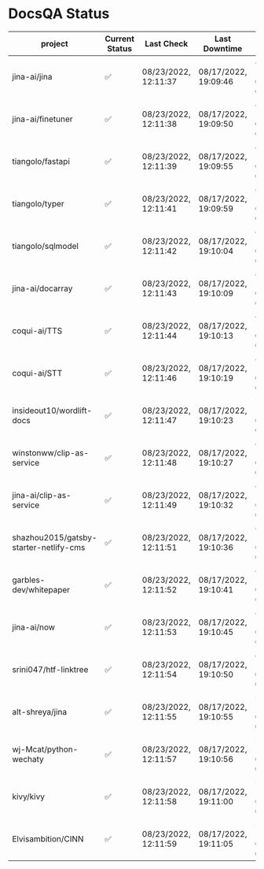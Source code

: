 # DocsQA Status

|               project                |Current Status|     Last Check     |   Last Downtime    |             % Uptime              |
|--------------------------------------|--------------|--------------------|--------------------|-----------------------------------|
|jina-ai/jina                          |✅            |08/23/2022, 12:11:37|08/17/2022, 19:09:46|80.396 (since 08/15/2022, 07:09:42)|
|jina-ai/finetuner                     |✅            |08/23/2022, 12:11:38|08/17/2022, 19:09:50|80.409 (since 08/15/2022, 07:09:42)|
|tiangolo/fastapi                      |✅            |08/23/2022, 12:11:39|08/17/2022, 19:09:55|80.444 (since 08/15/2022, 07:09:42)|
|tiangolo/typer                        |✅            |08/23/2022, 12:11:41|08/17/2022, 19:09:59|80.450 (since 08/15/2022, 07:09:42)|
|tiangolo/sqlmodel                     |✅            |08/23/2022, 12:11:42|08/17/2022, 19:10:04|80.462 (since 08/15/2022, 07:09:42)|
|jina-ai/docarray                      |✅            |08/23/2022, 12:11:43|08/17/2022, 19:10:09|80.443 (since 08/15/2022, 07:09:42)|
|coqui-ai/TTS                          |✅            |08/23/2022, 12:11:44|08/17/2022, 19:10:13|80.444 (since 08/15/2022, 07:09:42)|
|coqui-ai/STT                          |✅            |08/23/2022, 12:11:46|08/17/2022, 19:10:19|80.456 (since 08/15/2022, 07:09:42)|
|insideout10/wordlift-docs             |✅            |08/23/2022, 12:11:47|08/17/2022, 19:10:23|25.579 (since 08/15/2022, 07:09:42)|
|winstonww/clip-as-service             |✅            |08/23/2022, 12:11:48|08/17/2022, 19:10:27|80.474 (since 08/15/2022, 07:09:42)|
|jina-ai/clip-as-service               |✅            |08/23/2022, 12:11:49|08/17/2022, 19:10:32|80.488 (since 08/15/2022, 07:09:42)|
|shazhou2015/gatsby-starter-netlify-cms|✅            |08/23/2022, 12:11:51|08/17/2022, 19:10:36|80.489 (since 08/15/2022, 07:09:42)|
|garbles-dev/whitepaper                |✅            |08/23/2022, 12:11:52|08/17/2022, 19:10:41|80.495 (since 08/15/2022, 07:09:42)|
|jina-ai/now                           |✅            |08/23/2022, 12:11:53|08/17/2022, 19:10:45|80.502 (since 08/15/2022, 07:09:42)|
|srini047/htf-linktree                 |✅            |08/23/2022, 12:11:54|08/17/2022, 19:10:50|80.482 (since 08/15/2022, 07:09:42)|
|alt-shreya/jina                       |✅            |08/23/2022, 12:11:55|08/17/2022, 19:10:55|54.552 (since 08/15/2022, 07:09:42)|
|wj-Mcat/python-wechaty                |✅            |08/23/2022, 12:11:57|08/17/2022, 19:10:56|54.594 (since 08/15/2022, 07:09:42)|
|kivy/kivy                             |✅            |08/23/2022, 12:11:58|08/17/2022, 19:11:00|54.563 (since 08/15/2022, 07:09:42)|
|Elvisambition/CINN                    |✅            |08/23/2022, 12:11:59|08/17/2022, 19:11:05|54.582 (since 08/15/2022, 07:09:42)|
